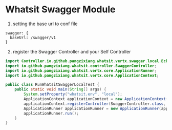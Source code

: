 # Whatsit Swagger Module

1. setting the base url to conf file
```text
swagger: {
  baseUrl: /swagger/v1
}
```
2. register the Swagger Controller and your Self Controller

```java
import Controller.io.github.pangzixiang.whatsit.vertx.swagger.local.EchoController;
import io.github.pangzixiang.whatsit.controller.SwaggerController;
import io.github.pangzixiang.whatsit.vertx.core.ApplicationRunner;
import io.github.pangzixiang.whatsit.vertx.core.ApplicationContext;

public class RunWhatsitSwaggerLocalTest {
    public static void main(String[] args) {
        System.setProperty("whatsit.env", "local");
        ApplicationContext applicationContext = new ApplicationContext();
        applicationContext.registerController(SwaggerController.class, EchoController.class);
        ApplicationRunner applicationRunner = new ApplicationRunner(applicationContext);
        applicationRunner.run();
    }
}
```
